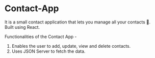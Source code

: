 # Contact-App
It is a small contact application that lets you manage all your contacts 📔. Built using React.

Functionalities of the Contact App -

1. Enables the user to add, update, view and delete contacts.
2. Uses JSON Server to fetch the data.
